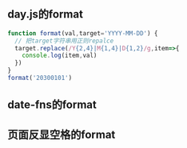 

## day.js的format
```js
function format(val,target='YYYY-MM-DD') {
  // 把target字符串用正则repalce
  target.replace(/Y{2,4}|M{1,4}|D{1,2}/g,item=>{
    console.log(item,val)
  })
}
format('20300101')
```


## date-fns的format

## 页面反显空格的format
